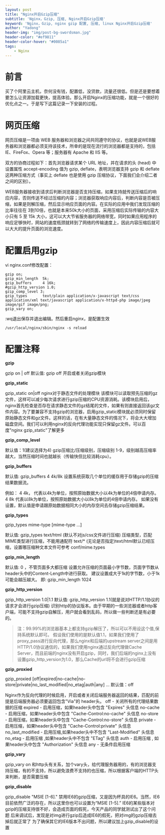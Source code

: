 ```yaml
---
layout: post
title: "Nginx开启Gzip压缩"
subtitle: 'Nginx，Gzip, 压缩, Nginx开启Gzip压缩'
keyword: 'Nginx，Gzip, nginx gzip 配置, 压缩, linux Nginx开启Gzip压缩'
author: "Yadong"
header-img: "img/post-bg-swordsman.jpg"
header-color: "#ef9811"
header-color-hover: "#0085a1"
tags:
    - Nginx
---
```


# 前言 #
买了个阿里云主机，奈何没有钱，配置低，没贷款，流量还很低。但是还是要想着要怎么让资源加载更快，提高体验。那么开启Nginx的压缩功能，就是一个很好的优化点之一。于是写下这篇记录一下安装的过程。

# 网页压缩 #
网页压缩是一项由 WEB 服务器和浏览器之间共同遵守的协议，也就是说WEB服务器和浏览器都必须支持该技术，所幸的是现在流行的浏览器都是支持的，包括 IE、FireFox、Opera 等；服务器有 Apache 和 IIS 等。

双方的协商过程如下：首先浏览器请求某个 URL 地址，并在请求的头 (head) 中设置属性 accept-encoding 值为 gzip, deflate，表明浏览器支持 gzip 和 deflate 这两种压缩方式（事实上 deflate 也是使用 gzip 压缩协议，下面我们会介绍二者之间的区别）。

WEB服务器接收到请求后判断浏览器是否支持压缩，如果支持就传送压缩后的响应内容，否则传送不经过压缩的内容；浏览器获取响应内容后，判断内容是否被压缩，如果是则解压缩，然后显示响应页面的内容。在实际的应用中我们发现压缩的比率往往在 3到10倍，也就是本来50k大小的页面，采用压缩后实际传输的内容大小只有 5 至 15k 大小，这可以大大节省服务器的网络带宽，同时如果应用程序的响应足够快时，网站的速度瓶颈就转到了网络的传输速度上，因此内容压缩后就可以大大的提升页面的浏览速度。

# 配置启用gzip #
vi nginx.conf修改配置：
```
gzip on;
gzip_min_length  5k;
gzip_buffers     4 16k;
#gzip_http_version 1.0;
gzip_comp_level 3;
gzip_types       text/plain application/x-javascript text/css application/xml text/javascript application/x-httpd-php image/jpeg image/gif image/png;
gzip_vary on;
```	
:wq退出保存并退出编辑。然后重启nginx，是配置生效
```
/usr/local/nginx/sbin/nginx -s reload
```

# 配置注释 #

**gzip**

gzip on \| off
默认值: gzip off 
开启或者关闭gzip模块

**gzip_static**

gzip_static on|off
nginx对于静态文件的处理模块
该模块可以读取预先压缩的gz文件，这样可以减少每次请求进行gzip压缩的CPU资源消耗。该模块启用后，nginx首先检查是否存在请求静态文件的gz结尾的文件，如果有则直接返回该gz文件内容。为了要兼容不支持gzip的浏览器，启用gzip_static模块就必须同时保留原始静态文件和gz文件。这样的话，在有大量静态文件的情况下，将会大大增加磁盘空间。我们可以利用nginx的反向代理功能实现只保留gz文件。可以百度"nginx gzip_static"了解更多

**gzip_comp_level**

默认值：1(建议选择为4)
gzip压缩比/压缩级别，压缩级别 1-9，级别越高压缩率越大，当然压缩时间也就越长（传输快但比较消耗cpu）。

**gzip_buffers**

默认值: gzip_buffers 4 4k/8k 
设置系统获取几个单位的缓存用于存储gzip的压缩结果数据流。 

例如：
4 4k， 代表以4k为单位，按照原始数据大小以4k为单位的4倍申请内存。 
4 8k 代表以8k为单位，按照原始数据大小以8k为单位的4倍申请内存。
如果没有设置，默认值是申请跟原始数据相同大小的内存空间去存储gzip压缩结果。

**gzip_types** 

gzip_types mime-type [mime-type ...]

默认值: gzip_types text/html (默认不对js/css文件进行压缩)
压缩类型，匹配MIME类型进行压缩，不能用通配符 text/*
(无论是否指定)text/html默认已经压缩，设置哪压缩种文本文件可参考 conf/mime.types

**gzip_min_length**

默认值: 0 ，不管页面多大都压缩
设置允许压缩的页面最小字节数，页面字节数从header头中的Content-Length中进行获取。
建议设置成大于1k的字节数，小于1k可能会越压越大。 即: gzip_min_length 1024

**gzip_http_version** 

gzip_http_version 1.0|1.1
默认值: gzip_http_version 1.1(就是说对HTTP/1.1协议的请求才会进行gzip压缩)
识别http的协议版本。由于早期的一些浏览器或者http客户端，可能不支持gzip自解压，用户就会看到乱码，所以做一些判断还是有必要的。 
> 注：99.99%的浏览器基本上都支持gzip解压了，所以可以不用设这个值,保持系统默认即可。
> 假设我们使用的是默认值1.1，如果我们使用了proxy_pass进行反向代理，那么nginx和后端的upstream
> server之间是用HTTP/1.0协议通信的，如果我们使用nginx通过反向代理做Cache
> Server，而且前端的nginx没有开启gzip，同时，我们后端的nginx上没有设置gzip_http_version为1.0，那么Cache的url将不会进行gzip压缩

**gzip_proxied** 

gzip_proxied [off|expired|no-cache|no-store|private|no_last_modified|no_etag|auth|any] ...
默认值：off

Nginx作为反向代理的时候启用，开启或者关闭后端服务器返回的结果，匹配的前提是后端服务器必须要返回包含"Via"的 header头。
off - 关闭所有的代理结果数据的压缩
expired - 启用压缩，如果header头中包含 "Expires" 头信息
no-cache - 启用压缩，如果header头中包含 "Cache-Control:no-cache" 头信息
no-store - 启用压缩，如果header头中包含 "Cache-Control:no-store" 头信息
private - 启用压缩，如果header头中包含 "Cache-Control:private" 头信息
no_last_modified - 启用压缩,如果header头中不包含 "Last-Modified" 头信息
no_etag - 启用压缩 ,如果header头中不包含 "ETag" 头信息
auth - 启用压缩 , 如果header头中包含 "Authorization" 头信息
any - 无条件启用压缩

**gzip_vary**

gzip_vary on
和http头有关系，加个vary头，给代理服务器用的，有的浏览器支持压缩，有的不支持，所以避免浪费不支持的也压缩，所以根据客户端的HTTP头来判断，是否需要压缩

**gzip_disable**

gzip_disable "MSIE [1-6]."
禁用IE6的gzip压缩，又是因为杯具的IE6。当然，IE6目前依然广泛的存在，所以这里你也可以设置为“MSIE [1-5].”
IE6的某些版本对gzip的压缩支持很不好，会造成页面的假死，今天产品的同学就测试出了这个问题
后来调试后，发现是对img进行gzip后造成IE6的假死，把对img的gzip压缩去掉后就正常了
为了确保其它的IE6版本不出问题，所以建议加上gzip_disable的设置
